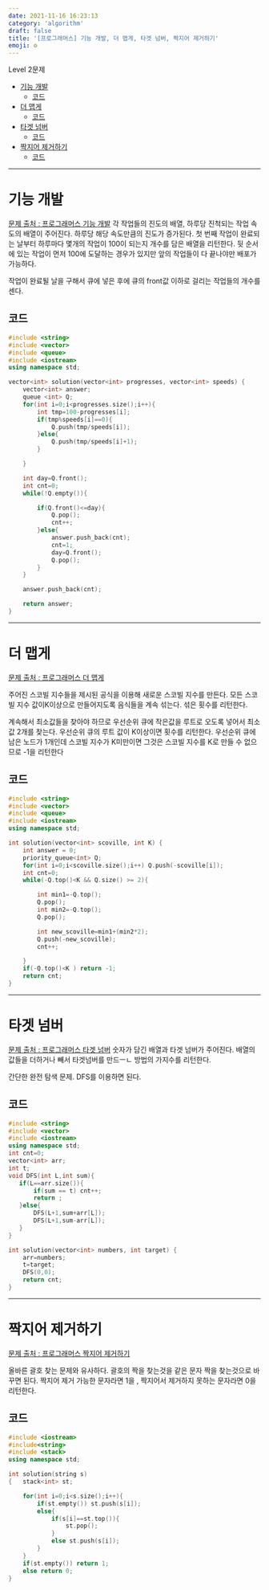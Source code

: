 ```yaml
---
date: 2021-11-16 16:23:13
category: 'algorithm'
draft: false
title: '[프로그래머스] 기능 개발, 더 맵게, 타겟 넘버, 짝지어 제거하기'
emoji: ⚙️
---
```


Level 2문제

- [기능 개발](#기능-개발)
  - [코드](#코드)
- [더 맵게](#더-맵게)
  - [코드](#코드-1)
- [타겟 넘버](#타겟-넘버)
  - [코드](#코드-2)
- [짝지어 제거하기](#짝지어-제거하기)
  - [코드](#코드-3)

---

# 기능 개발

[문제 출처 : 프로그래머스 기능 개발](https://programmers.co.kr/learn/courses/30/lessons/42586)
각 작업들의 진도의 배열, 하루당 진척되는 작업 속도의 배열이 주어진다. 하루당 해당 속도만큼의 진도가 증가된다. 첫 번째 작업이 완료되는 날부터 하루마다 몇개의 작업이 100이 되는지 개수를 담은 배열을 리턴한다.
뒷 순서에 있는 작업이 먼저 100에 도달하는 경우가 있지만 앞의 작업들이 다 끝나야만 배포가 가능하다.

작업이 완료될 날을 구해서 큐에 넣은 후에 큐의 front값 이하로 걸리는 작업들의 개수를 센다.

## 코드

```cpp
#include <string>
#include <vector>
#include <queue>
#include <iostream>
using namespace std;

vector<int> solution(vector<int> progresses, vector<int> speeds) {
    vector<int> answer;
    queue <int> Q;
    for(int i=0;i<progresses.size();i++){
        int tmp=100-progresses[i];
        if(tmp%speeds[i]==0){
            Q.push(tmp/speeds[i]);
        }else{
            Q.push(tmp/speeds[i]+1);
        }

    }

    int day=Q.front();
    int cnt=0;
    while(!Q.empty()){

        if(Q.front()<=day){
            Q.pop();
            cnt++;
        }else{
            answer.push_back(cnt);
            cnt=1;
            day=Q.front();
            Q.pop();
        }
    }

    answer.push_back(cnt);

    return answer;
}
```

---

# 더 맵게

[문제 출처 : 프로그래머스 더 맵게](https://programmers.co.kr/learn/courses/30/lessons/42626)

주어진 스코빌 지수들을 제시된 공식을 이용해 새로운 스코빌 지수를 만든다. 모든 스코빌 지수 값이K이상으로 만들어지도록 음식들을 계속 섞는다. 섞은 횟수를 리턴한다.

계속해서 최소값들을 찾아야 하므로 우선순위 큐에 작은값을 루트로 오도록 넣어서 최소값 2개를 찾는다. 우선순위 큐의 루트 값이 K이상이면 횟수를 리턴한다.
우선순위 큐에 남은 노드가 1개인데 스코빌 지수가 K미만이면 그것은 스코빌 지수를 K로 만들 수 없으므로 -1을 리턴한다

## 코드

```cpp
#include <string>
#include <vector>
#include <queue>
#include <iostream>
using namespace std;

int solution(vector<int> scoville, int K) {
    int answer = 0;
    priority_queue<int> Q;
    for(int i=0;i<scoville.size();i++) Q.push(-scoville[i]);
    int cnt=0;
    while(-Q.top()<K && Q.size() >= 2){

        int min1=-Q.top();
        Q.pop();
        int min2=-Q.top();
        Q.pop();

        int new_scoville=min1+(min2*2);
        Q.push(-new_scoville);
        cnt++;

    }
    if(-Q.top()<K ) return -1;
    return cnt;
}
```

---

# 타겟 넘버

[문제 출처 : 프로그래머스 타겟 넘버](https://programmers.co.kr/learn/courses/30/lessons/43165)
숫자가 담긴 배열과 타겟 넘버가 주어진다. 배열의 값들을 더하거나 빼서 타겟넘버를 만드ㅡㄴ 방법의 가지수를 리턴한다.

간단한 완전 탐색 문제. DFS를 이용하면 된다.

## 코드

```cpp
#include <string>
#include <vector>
#include <iostream>
using namespace std;
int cnt=0;
vector<int> arr;
int t;
void DFS(int L,int sum){
   if(L==arr.size()){
       if(sum == t) cnt++;
       return ;
   }else{
       DFS(L+1,sum+arr[L]);
       DFS(L+1,sum-arr[L]);
   }
}

int solution(vector<int> numbers, int target) {
    arr=numbers;
    t=target;
    DFS(0,0);
    return cnt;
}
```

---

# 짝지어 제거하기

[문제 출처 : 프로그래머스 짝지어 제거하기](https://programmers.co.kr/learn/courses/30/lessons/43165)

올바른 괄호 찾는 문제와 유사하다. 괄호의 짝을 찾는것을 같은 문자 짝을 찾는것으로 바꾸면 된다. 짝지어 제거 가능한 문자라면 1을 , 짝지어서 제거하지 못하는 문자라면 0을 리턴한다.

## 코드

```cpp
#include <iostream>
#include<string>
#include <stack>
using namespace std;

int solution(string s)
{   stack<int> st;

    for(int i=0;i<s.size();i++){
        if(st.empty()) st.push(s[i]);
        else{
            if(s[i]==st.top()){
                st.pop();
            }
            else st.push(s[i]);
        }
    }
    if(st.empty()) return 1;
    else return 0;
}
```
